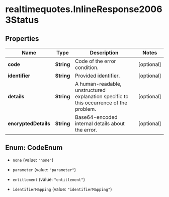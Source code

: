 # realtimequotes.InlineResponse20063Status

## Properties

Name | Type | Description | Notes
------------ | ------------- | ------------- | -------------
**code** | **String** | Code of the error condition. | [optional] 
**identifier** | **String** | Provided identifier. | [optional] 
**details** | **String** | A human-readable, unstructured explanation specific to this occurrence of the problem. | [optional] 
**encryptedDetails** | **String** | Base64-encoded internal details about the error. | [optional] 



## Enum: CodeEnum


* `none` (value: `"none"`)

* `parameter` (value: `"parameter"`)

* `entitlement` (value: `"entitlement"`)

* `identifierMapping` (value: `"identifierMapping"`)




